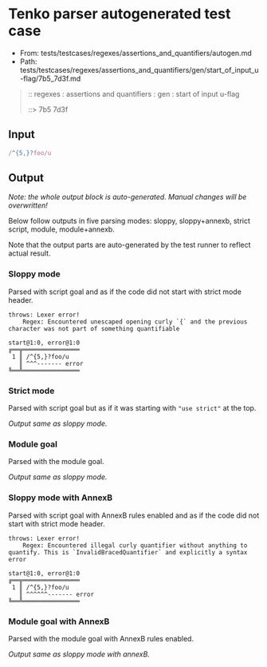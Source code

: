 # Tenko parser autogenerated test case

- From: tests/testcases/regexes/assertions_and_quantifiers/autogen.md
- Path: tests/testcases/regexes/assertions_and_quantifiers/gen/start_of_input_u-flag/7b5_7d3f.md

> :: regexes : assertions and quantifiers : gen : start of input u-flag
>
> ::> 7b5 7d3f

## Input


`````js
/^{5,}?foo/u
`````

## Output

_Note: the whole output block is auto-generated. Manual changes will be overwritten!_

Below follow outputs in five parsing modes: sloppy, sloppy+annexb, strict script, module, module+annexb.

Note that the output parts are auto-generated by the test runner to reflect actual result.

### Sloppy mode

Parsed with script goal and as if the code did not start with strict mode header.

`````
throws: Lexer error!
    Regex: Encountered unescaped opening curly `{` and the previous character was not part of something quantifiable

start@1:0, error@1:0
╔══╦════════════════
 1 ║ /^{5,}?foo/u
   ║ ^^^------- error
╚══╩════════════════

`````

### Strict mode

Parsed with script goal but as if it was starting with `"use strict"` at the top.

_Output same as sloppy mode._

### Module goal

Parsed with the module goal.

_Output same as sloppy mode._

### Sloppy mode with AnnexB

Parsed with script goal with AnnexB rules enabled and as if the code did not start with strict mode header.

`````
throws: Lexer error!
    Regex: Encountered illegal curly quantifier without anything to quantify. This is `InvalidBracedQuantifier` and explicitly a syntax error

start@1:0, error@1:0
╔══╦════════════════
 1 ║ /^{5,}?foo/u
   ║ ^^^^^^------- error
╚══╩════════════════

`````

### Module goal with AnnexB

Parsed with the module goal with AnnexB rules enabled.

_Output same as sloppy mode with annexB._
